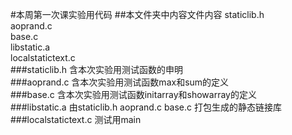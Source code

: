 #本周第一次课实验用代码
##本文件夹中内容文件内容
staticlib.h  
aoprand.c  
base.c  
libstatic.a  
localstatictext.c  
###staticlib.h
含本次实验用测试函数的申明  
###aoprand.c
含本次实验用测试函数max和sum的定义  
###base.c
含本次实验用测试函数initarray和showarray的定义  
###libstatic.a
由staticlib.h aoprand.c base.c 打包生成的静态链接库  
###localstatictext.c
测试用main  
